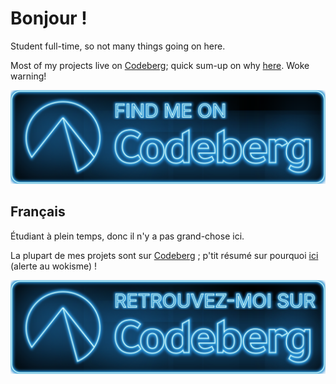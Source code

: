 <!-- markdownlint-disable-next-line no-trailing-punctuation -->
# Bonjour !

Student full-time, so not many things going on here.

Most of my projects live on [Codeberg]; quick sum-up on why [here][sum-up].
Woke warning!

[![FIND ME ON Codeberg](./img/codeberg.svg)][codeberg-xlacroixx]

## Français

Étudiant à plein temps, donc il n'y a pas grand-chose ici.

La plupart de mes projets sont sur [Codeberg] ; p'tit résumé sur pourquoi
[ici][sum-up-fr_FR] (alerte au wokisme) !

[![RETROUVEZ-MOI SUR Codeberg](./img/codeberg-fr_FR.svg)][codeberg-xlacroixx]

[codeberg]: https://codeberg.org
[codeberg-xlacroixx]: https://codeberg.org/xlacroixx
[sum-up]: ./CODEBERG.md
[sum-up-fr_FR]: ./CODEBERG.md#pourquoi-vouloir-codeberg-

